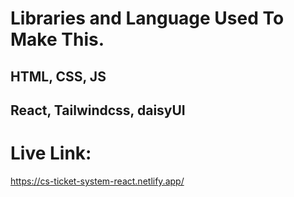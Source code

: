 # Libraries and Language Used To Make This.
## HTML, CSS, JS
## React, Tailwindcss, daisyUI

# Live Link:
https://cs-ticket-system-react.netlify.app/

